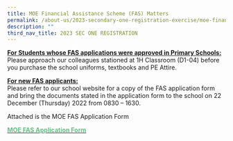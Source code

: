```yaml
---
title: MOE Financial Assistance Scheme (FAS) Matters
permalink: /about-us/2023-secondary-one-registration-exercise/moe-financial-assistance-scheme-fas-matters/
description: ""
third_nav_title: 2023 SEC ONE REGISTRATION
---
```

**<u>For Students whose FAS applications were approved in Primary Schools:</u>**<br>
Please approach our colleagues stationed at 1H Classroom (D1-04) before you purchase the school uniforms, textbooks and PE Attire.

  

**<u>For new FAS applicants:</u>** <br>
Please refer to our school website for a copy of the FAS application form and bring the documents stated in the application form to the school on 22 December (Thursday) 2022 from 0830 – 1630.

  

Attached is the MOE FAS Application Form

  
<a href="/files/MOE%20FAS%20Application%20Form.pdf"><b><font color="#62C183">MOE FAS Application Form</font></b></a>